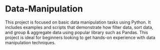 # Data-Manipulation
This project is focused on basic data manipulation tasks using Python. It includes examples and scripts that demonstrate how filter data, sort data, and group &amp; aggregate data using popular library such as Pandas. This project is ideal for beginners looking to get hands-on experience with data manipulation techniques.
